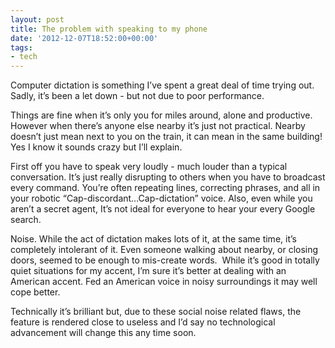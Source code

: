 ```yaml
---
layout: post
title: The problem with speaking to my phone
date: '2012-12-07T18:52:00+00:00'
tags:
- tech
---
```

Computer dictation is something I’ve spent a great deal of time trying out. Sadly, it’s been a let down - but not due to poor performance.

Things are fine when it’s only you for miles around, alone and productive. However when there’s anyone else nearby it’s just not practical. Nearby doesn’t just mean next to you on the train, it can mean in the same building! Yes I know it sounds crazy but I’ll explain.

First off you have to speak very loudly - much louder than a typical conversation. It’s just really disrupting to others when you have to broadcast every command. You’re often repeating lines, correcting phrases, and all in your robotic “Cap-discordant…Cap-dictation” voice. Also, even while you aren’t a secret agent, It’s not ideal for everyone to hear your every Google search.

Noise. While the act of dictation makes lots of it, at the same time, it’s completely intolerant of it. Even someone walking about nearby, or closing doors, seemed to be enough to mis-create words.  While it’s good in totally quiet situations for my accent, I’m sure it’s better at dealing with an American accent. Fed an American voice in noisy surroundings it may well cope better.

Technically it’s brilliant but, due to these social noise related flaws, the feature is rendered close to useless and I’d say no technological advancement will change this any time soon.
